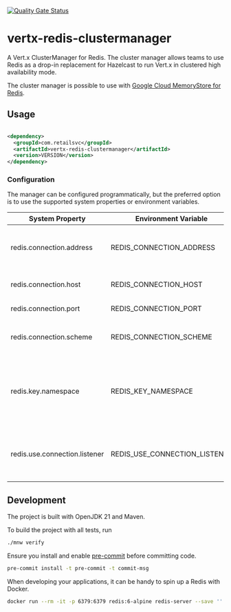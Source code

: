 [![Quality Gate Status](https://sonarcloud.io/api/project_badges/measure?project=extenda_vertx-redis-clustermanager&metric=alert_status&token=6d4cad0689d8f37a1f02630ddac30099ded3050c)](https://sonarcloud.io/summary/new_code?id=extenda_vertx-redis-clustermanager)

# vertx-redis-clustermanager

A Vert.x ClusterManager for Redis. The cluster manager allows teams to use Redis as a drop-in replacement for Hazelcast
to run Vert.x in clustered high availability mode.

The cluster manager is possible to use with
[Google Cloud MemoryStore for Redis](https://cloud.google.com/memorystore/docs/redis).

## Usage

```xml

<dependency>
  <groupId>com.retailsvc</groupId>
  <artifactId>vertx-redis-clustermanager</artifactId>
  <version>VERSION</version>
</dependency>
```

### Configuration

The manager can be configured programmatically, but the preferred option is to use the supported system properties or
environment variables.

| System Property               | Environment Variable          | Default                                  | Description                                                                                                      |
|-------------------------------|-------------------------------|------------------------------------------|------------------------------------------------------------------------------------------------------------------|
| redis.connection.address      | REDIS_CONNECTION_ADDRESS      | Created from other connection properties | Set the fully qualified Redis address. This is an optional property.                                             |
| redis.connection.host         | REDIS_CONNECTION_HOST         | 127.0.0.1                                | The Redis server hostname or IP address.                                                                         |
| redis.connection.port         | REDIS_CONNECTION_PORT         | 6379                                     | The Redis server port.                                                                                           |
| redis.connection.scheme       | REDIS_CONNECTION_SCHEME       | redis                                    | The Redis scheme. Use <code>redis</code> for TCP and <code>rediss</code> for TLS.                                |
| redis.key.namespace           | REDIS_KEY_NAMESPACE           |                                          | Optional namespace to prefix all keys with. This is useful if the Redis instance is shared by multiple services. |
| redis.use.connection.listener | REDIS_USE_CONNECTION_LISTENER | false                                    | Use a connection listener to automatically reconnect to Redis (EXPERIMENTAL).                                    |

## Development

The project is built with OpenJDK 21 and Maven.

To build the project with all tests, run
```bash
./mnw verify
```

Ensure you install and enable [pre-commit](https://pre-commit.com) before committing code.

```bash
pre-commit install -t pre-commit -t commit-msg
```

When developing your applications, it can be handy to spin up a Redis with Docker.
```bash
docker run --rm -it -p 6379:6379 redis:6-alpine redis-server --save ''
```
